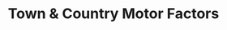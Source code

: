 ---
title: "Town & Country Motor Factors"
url: /tuam/town-und-country-motor-factors/
shop: Autoteile
---